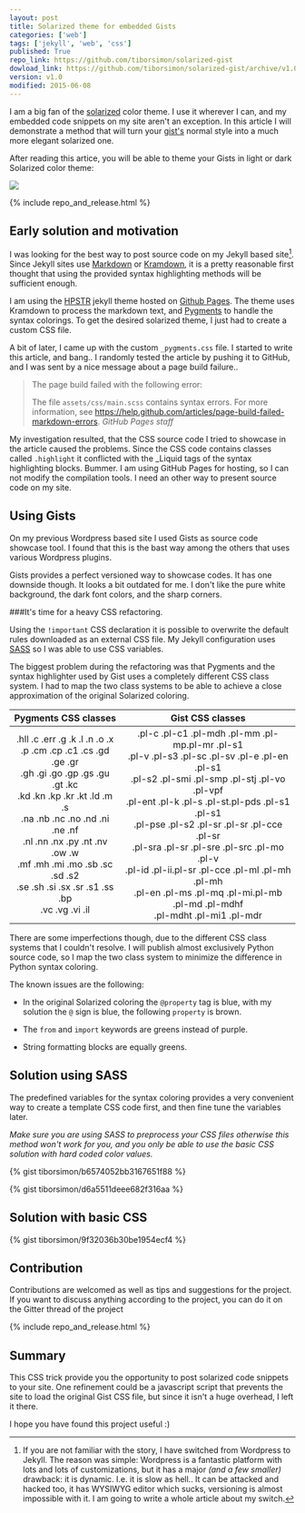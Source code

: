 ```yaml
---
layout: post
title: Solarized theme for embedded Gists
categories: ['web']
tags: ['jekyll', 'web', 'css']
published: True
repo_link: https://github.com/tiborsimon/solarized-gist
dowload_link: https://github.com/tiborsimon/solarized-gist/archive/v1.0.zip
version: v1.0
modified: 2015-06-08
---
```


I am a big fan of the [solarized](http://ethanschoonover.com/solarized) color theme. I use it wherever I can, and my embedded code snippets on my site aren't an exception. In this article I will demonstrate a method that will turn your [gist's](gist.github.com) normal style into a much more elegant solarized one.

After reading this artice, you will be able to theme your Gists in light or dark Solarized color theme:

<img src="http://tiborsimon.github.io/images/solarized-gist/solarized-gist-demo-image.png" />

{% include repo_and_release.html %}

## Early solution and motivation

I was looking for the best way to post source code on my Jekyll based site[^1]. Since Jekyll sites use [Markdown](http://en.wikipedia.org/wiki/Markdown) or [Kramdown](http://kramdown.gettalong.org), it is a pretty reasonable first thought that using the provided syntax highlighting methods will be sufficient enough.

I am using the [HPSTR](https://github.com/mmistakes/hpstr-jekyll-theme) jekyll theme hosted on [Github Pages](https://pages.github.com). The theme uses Kramdown to process the markdown text, and [Pygments](http://pygments.org) to handle the syntax colorings. To get the desired solarized theme, I just had to create a custom CSS file.

A bit of later, I came up with the custom `_pygments.css` file. I started to write this article, and bang.. I randomly tested the article by pushing it to GitHub, and I was sent by a nice message about a page build failure..

<blockquote>
The page build failed with the following error:

The file `assets/css/main.scss` contains syntax errors. For more information, see https://help.github.com/articles/page-build-failed-markdown-errors.
<cite>GitHub Pages staff</cite>
</blockquote>

My investigation resulted, that the CSS source code I tried to showcase in the article caused the problems. Since the CSS code contains classes called `.highlight` it conflicted with the _Liquid tags of the syntax highlighting blocks. Bummer. I am using GitHub Pages for hosting, so I can not modify the compilation tools. I need an other way to present source code on my site.


## Using Gists

On my previous Wordpress based site I used Gists as source code showcase tool. I found that this is the bast way among the others that uses various Wordpress plugins.

Gists provides a perfect versioned way to showcase codes. It has one downside though. It looks a bit outdated for me. I don't like the pure white background, the dark font colors, and the sharp corners.

###It's time for a heavy CSS refactoring. 

Using the `!important` CSS declaration it is possible to overwrite the default rules downloaded as an external CSS file. My Jekyll configuration uses [SASS](http://sass-lang.com) so I was able to use CSS variables.

The biggest problem during the refactoring was that Pygments and the syntax highlighter used by Gist uses a completely different CSS class system. I had to map the two class systems to be able to achieve a close approximation of the original Solarized coloring.

| Pygments CSS classes   |      Gist CSS classes      |
|:--------:|:-------------:|
|.hll .c .err .g .k .l .n .o .x<br>.p .cm .cp .c1 .cs .gd .ge .gr<br>.gh .gi .go .gp .gs .gu .gt .kc<br>.kd .kn .kp .kr .kt .ld .m .s<br>.na .nb .nc .no .nd .ni .ne .nf<br>.nl .nn .nx .py .nt .nv .ow .w<br>.mf .mh .mi .mo .sb .sc .sd .s2<br>.se .sh .si .sx .sr .s1 .ss .bp<br>.vc .vg .vi .il | .pl-c .pl-c1 .pl-mdh .pl-mm .pl-mp.pl-mr .pl-s1<br>.pl-v .pl-s3 .pl-sc .pl-sv .pl-e .pl-en .pl-s1<br>.pl-s2 .pl-smi .pl-smp .pl-stj .pl-vo .pl-vpf<br>.pl-ent .pl-k .pl-s .pl-st.pl-pds .pl-s1 .pl-s1<br>.pl-pse .pl-s2 .pl-sr .pl-sr .pl-cce .pl-sr<br>.pl-sra .pl-sr .pl-sre .pl-src .pl-mo .pl-v<br>.pl-id .pl-ii.pl-sr .pl-cce .pl-ml .pl-mh .pl-mh<br>.pl-en .pl-ms .pl-mq .pl-mi.pl-mb .pl-md .pl-mdhf<br>.pl-mdht .pl-mi1 .pl-mdr |



There are some imperfections though, due to the different CSS class systems that I couldn't resolve. I will publish almost exclusively Python source code, so I map the two class system to minimize the difference in Python syntax coloring. 

The known issues are the following:

- In the original Solarized coloring the `@property` tag is blue, with my solution the `@` sign is blue, the following `property` is brown.

- The `from` and `import` keywords are greens instead of purple.

- String formatting blocks are equally greens.

## Solution using SASS

The predefined variables for the syntax coloring provides a very convenient way to create a template CSS code first, and then fine tune the variables later.

_Make sure you are using SASS to preprocess your CSS files otherwise this method won't work for you, and you only be able to use the basic CSS solution with hard coded color values._

<div id="demo"></div>

{% gist tiborsimon/b6574052bb3167651f88 %}

{% gist tiborsimon/d6a5511deee682f316aa %}


## Solution with basic CSS

{% gist tiborsimon/9f32036b30be1954ecf4 %}

## Contribution

Contributions are welcomed as well as tips and suggestions for the project. If you want to discuss anything according to the project, you can do it on the Gitter thread of the project

{% include repo_and_release.html %}

## Summary

This CSS trick provide you the opportunity to post solarized code snippets to your site. One refinement could be a javascript script that prevents the site to load the original Gist CSS file, but since it isn't a huge overhead, I left it there.

I hope you have found this project useful :)


[^1]: If you are not familiar with the story, I have switched from Wordpress to Jekyll. The reason was simple: Wordpress is a fantastic platform with lots and lots of customizations, but it has a major _(and a few smaller)_ drawback: it is dynamic. I.e. it is slow as hell.. It can be attacked and hacked too, it has WYSIWYG editor which sucks, versioning is almost impossible with it. I am going to write a whole article about my switch.

